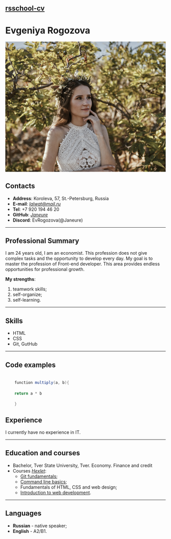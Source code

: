 ## [rsschool-cv](https://rs.school)

# Evgeniya Rogozova

![foto](foto.jpg)

## Contacts

* **Address**: Koroleva, 57, St.-Petersburg, Russia
* **E-mail**: *lalwat@mail.ru*
* **Tel**: +7 920 194 46 20
* **GitHub**: [*Janeure*](https://github.com/Janeure)
* **Discord**: EvRogozova(@Janeure)  

***

## Professional Summary

I am 24 years old, I am an economist. This profession does not give complex tasks and the opportunity to develop every day. My goal is to master the profession of Front-end developer. This area provides endless opportunities for professional growth.

**My strengths**:
1. teamwork skills;
1. self-organize;
1. self-learning.  

***

## Skills
* HTML
* CSS
* Git, GutHub  

***

## Code examples

```java script  

    function multiply(a, b){  

    return a * b  

    }  
```

## Experience

I currently have no experience in IT.  

***
## Education and courses

* Bachelor, Tver State University, Tver. Economy. Finance and credit
* Courses [*Hexlet*](https://ru.hexlet.io):
    * [Git fundamentals](https://ru.hexlet.io/courses/intro_to_git);
    * [Command line basics](https://ru.hexlet.io/courses/cli-basics);
    * Fundamentals of HTML, CSS and web design;
    * [Introduction to web development](https://ru.hexlet.io/courses/intro_to_web_development).  
    
***
## Languages
* **Russian** - native speaker;
* **English** - A2/B1.
